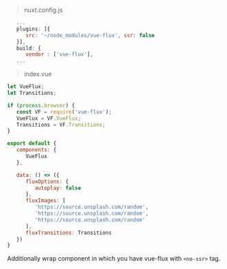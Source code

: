 > nuxt.config.js

```js
   ...
   plugins: [{
      src: '~/node_modules/vue-flux', ssr: false
   }],
   build: {
      vendor : ['vue-flux'],
   ...
```

> index.vue

```js
let VueFlux;
let Transitions;

if (process.browser) {
   const VF = require('vue-flux');
   VueFlux = VF.VueFlux;
   Transitions = VF.Transitions;
}

export default {
   components: {
      VueFlux
   },

   data: () => ({
      fluxOptions: {
         autoplay: false
      },
      fluxImages: [
         'https://source.unsplash.com/random',
         'https://source.unsplash.com/random',
         'https://source.unsplash.com/random'
      ],
      fluxTransitions: Transitions
   })
}
```

Additionally wrap component in which you have vue-flux with `<no-ssr>` tag.